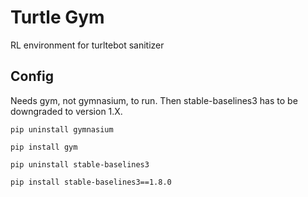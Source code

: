 # Turtle Gym
RL environment for turltebot sanitizer

## Config
Needs gym, not gymnasium, to run. Then stable-baselines3 has to be downgraded to version 1.X.
```
pip uninstall gymnasium
```
```
pip install gym
```
```
pip uninstall stable-baselines3
```
```
pip install stable-baselines3==1.8.0
```

